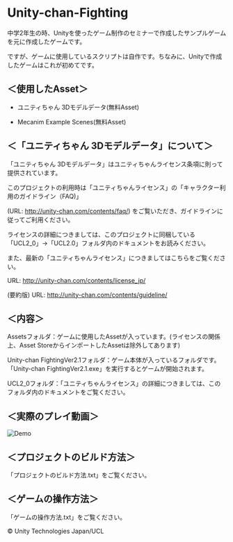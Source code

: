 # Unity-chan-Fighting

中学2年生の時、Unityを使ったゲーム制作のセミナーで作成したサンプルゲームを元に作成したゲームです。

ですが、ゲームに使用しているスクリプトは自作です。ちなみに、Unityで作成したゲームはこれが初めてです。

## ＜使用したAsset＞

- ユニティちゃん 3Dモデルデータ(無料Asset)

- Mecanim Example Scenes(無料Asset)

## ＜「ユニティちゃん 3Dモデルデータ」について＞

「ユニティちゃん 3Dモデルデータ」はユニティちゃんライセンス条項に則って提供されています。

このプロジェクトの利用時は「ユニティちゃんライセンス」の「キャラクター利用のガイドライン（FAQ)」

(URL: http://unity-chan.com/contents/faq/) をご覧いただき、ガイドラインに従ってご利用ください。

ライセンスの詳細につきましては、このプロジェクトに同梱している「UCL2_0」→「UCL2.0」フォルダ内のドキュメントをお読みください。

また、最新の「ユニティちゃんライセンス」につきましてはこちらをご覧ください。

URL: http://unity-chan.com/contents/license_jp/

(要約版) URL: http://unity-chan.com/contents/guideline/


## ＜内容＞

Assetsフォルダ：ゲームに使用したAssetが入っています。(ライセンスの関係上、Asset StoreからインポートしたAssetは除外してあります)

Unity-chan FightingVer2.1フォルダ：ゲーム本体が入っているフォルダです。「Unity-chan FightingVer2.1.exe」を実行するとゲームが開始されます。

UCL2_0フォルダ：「ユニティちゃんライセンス」の詳細につきましては、このフォルダ内のドキュメントをご覧ください。

## ＜実際のプレイ動画＞

![Demo](https://github.com/BraveDragon/Unity-chan-Fighting/blob/master/DemoPlay.gif)

## ＜プロジェクトのビルド方法＞

「プロジェクトのビルド方法.txt」をご覧ください。

## ＜ゲームの操作方法＞

「ゲームの操作方法.txt」をご覧ください。

© Unity Technologies Japan/UCL
